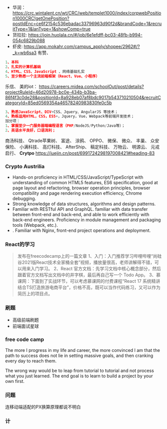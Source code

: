 - 华润： https://crc.wintalent.cn/wt/CRC/web/templet1000/index/corpwebPosition1000CRC!getOnePosition?postIdEnc=ce6f2154c536ebadac33796963d90f2d&brandCode=1&recruitType=1&lanType=1&showComp=true 
- 货拉拉: https://join.huolala.cn/#/job/6e1efdff-bc03-48fb-b994-054c6829b088
- 虾皮: https://app.mokahr.com/campus_apply/shopee/2962#/?_k=wb6sa3
有赞、
```js
1、本科
2、扎实的计算机基础
4、HTML、CSS、JavaScript 、网络基础扎实
5、至少熟悉一个主流前端框架（React、Vue、小程序）
```
乐信、
美的iot： https://careers.midea.com/schoolOut/post/details?projectRuleId=46d20978-bc0e-434b-b3ba-86f4f3c0de28&positionId=8a928eb07af8bdc9017b543710210504&recruitCategoryId=85ed0569354a46578240983830fe0c5b
```js
3、熟悉JavaScript、DIV+CSS、Jquery、AngularJS 等技术； 
4、熟练运用HTML，CSS，ES5+，Jquery，Vue，Webpack等前端开发技术；
加分项：
1、掌握至少一门服务器端编程语言（PHP/NodeJS/Python/Java等）；
2、英语水平良好，口语流利；
```
商汤科技、
Qtrade苹果树、
富途、
涂鸦、
OPPO、
微保、
微众、
丰巢、
众安保险、
小满科技、
高灯科技、
AfterShip、
稿定科技、
万物云、
明源云、
元戎启行、
**Crytpo** 
https://juejin.cn/post/6991724298197008421#heading-83

### Crypto Austrilia
- Hands-on proficiency in HTML/CSS/JavaScript/TypeScript with understanding of common HTML5 features, ES6 specification, good at page layout and refactoring, browser operation principles, browser compatibility and page rendering execution efficiency, Chrome debugging.
- Strong knowledge of data structures, algorithms and design patterns.
- Familiar with RESTful API and GraphQL. familiar with data transfer between front-end and back-end, and able to work efficiently with back-end engineers.
Proficiency in module management and packaging tools (Webpack, etc.).
- . Familiar with Nginx, front-end project operations and deployment.


### React的学习
> 发布在freecodecamp上的一篇文章
1、入门：入门推荐学习哔哩哔哩“尚硅谷2021版React技术全家桶全套”视频，播放量很高，老师讲解得不错，可以用来入门学习。
2、React 官方文档：先学习文档中核心概念部分，然后跟着官方文档写出文档中的井字棋，最后再自己写一个 Todo App。
3、慕课网：下面到了实战环节，可以考虑慕课网的付费课程“React 17 系统精讲 结合TS打造旅游电商平台”，价格不高，既可以当作代码练习，又可以作为简历上的项目点。

### 刷题
- 高级前端刷题
- 前端面试星球

### free code camp
The more I progress in my life and career, the more convinced I am that the path to success does not lie in setting massive goals, and then cranking every day to reach them.

The wrong way would be to leap from tutorial to tutorial and not process what you just learned. 
The end goal is to learn to build a project by your own first.

### 问题
连移动端适配的PX换算原理都说不明白


### 计
